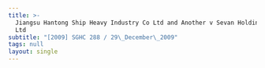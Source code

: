 ```yaml
---
title: >-
  Jiangsu Hantong Ship Heavy Industry Co Ltd and Another v Sevan Holding I Pte
  Ltd
subtitle: "[2009] SGHC 288 / 29\_December\_2009"
tags: null
layout: single
---
```


